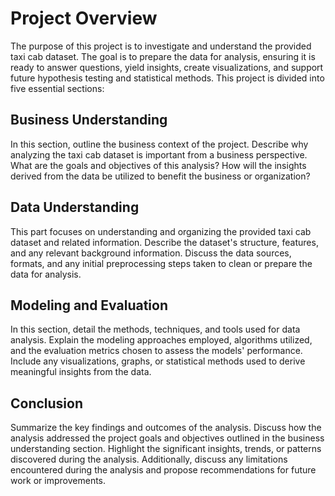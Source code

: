 # Project Overview

The purpose of this project is to investigate and understand the provided taxi cab dataset. The goal is to prepare the data for analysis, ensuring it is ready to answer questions, yield insights, create visualizations, and support future hypothesis testing and statistical methods. This project is divided into five essential sections:

## Business Understanding

In this section, outline the business context of the project. Describe why analyzing the taxi cab dataset is important from a business perspective. What are the goals and objectives of this analysis? How will the insights derived from the data be utilized to benefit the business or organization?

## Data Understanding

This part focuses on understanding and organizing the provided taxi cab dataset and related information. Describe the dataset's structure, features, and any relevant background information. Discuss the data sources, formats, and any initial preprocessing steps taken to clean or prepare the data for analysis.

## Modeling and Evaluation

In this section, detail the methods, techniques, and tools used for data analysis. Explain the modeling approaches employed, algorithms utilized, and the evaluation metrics chosen to assess the models' performance. Include any visualizations, graphs, or statistical methods used to derive meaningful insights from the data.

## Conclusion

Summarize the key findings and outcomes of the analysis. Discuss how the analysis addressed the project goals and objectives outlined in the business understanding section. Highlight the significant insights, trends, or patterns discovered during the analysis. Additionally, discuss any limitations encountered during the analysis and propose recommendations for future work or improvements.
